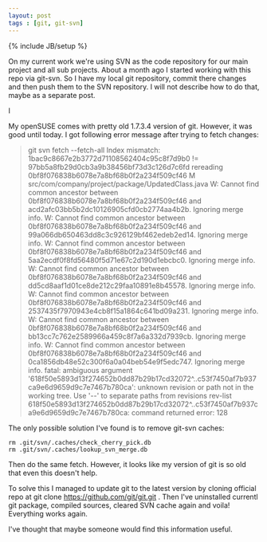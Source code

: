 ```yaml
---
layout: post
tags : [git, git-svn]
---
```

{% include JB/setup %}

On my current work we're using SVN as the code repository for our main project and all sub projects. About a month ago I started working with this repo via git-svn. So I have my local git repository, commit there changes and then push them to the SVN repository. I will not describe how to do that, maybe as a separate post. 

I 

My openSUSE comes with pretty old 1.7.3.4 version of git. However, it was good until today. I got following error message after trying to fetch changes:

  > git svn fetch --fetch-all 
    Index mismatch: 1bac9c8667e2b3772d71108562404c95c8f7d9b0 != 97bb5a8fb29d0cb3a9b38456bf73d3c126d7c6fd
    rereading 0bf8f076838b6078e7a8bf68b0f2a234f509cf46
      M	src/com/company/project/package/UpdatedClass.java
    W: Cannot find common ancestor between 0bf8f076838b6078e7a8bf68b0f2a234f509cf46 and acd2afc03bb5b2dc10126905cfd0cb2774aa4b2b. Ignoring merge info.
    W: Cannot find common ancestor between 0bf8f076838b6078e7a8bf68b0f2a234f509cf46 and 99a066db650463dd8c3c926129bf462edeb2ed14. Ignoring merge info.
    W: Cannot find common ancestor between 0bf8f076838b6078e7a8bf68b0f2a234f509cf46 and 5aa2ecdf0f8fd56480f5d71e67c2d190d1ebcbc0. Ignoring merge info.
    W: Cannot find common ancestor between 0bf8f076838b6078e7a8bf68b0f2a234f509cf46 and dd5cd8aaf1d01ce8de212c29faa10891e8b45578. Ignoring merge info.
    W: Cannot find common ancestor between 0bf8f076838b6078e7a8bf68b0f2a234f509cf46 and 2537435f7970943e4cb8f15a1864c641bd09a231. Ignoring merge info.
    W: Cannot find common ancestor between 0bf8f076838b6078e7a8bf68b0f2a234f509cf46 and bb13cc7c762e2589966a459c8f7a6a332d7939cb. Ignoring merge info.
    W: Cannot find common ancestor between 0bf8f076838b6078e7a8bf68b0f2a234f509cf46 and 0ca1856db48e52c300f6a0a04beb54e9f5edc747. Ignoring merge info.
    fatal: ambiguous argument '618f50e5893d13f274652b0dd87b29b17cd32072^..c53f7450af7b937ca9e6d9659d9c7e7467b780ca': unknown revision or path not in the working tree.
    Use '--' to separate paths from revisions
    rev-list 618f50e5893d13f274652b0dd87b29b17cd32072^..c53f7450af7b937ca9e6d9659d9c7e7467b780ca: command returned error: 128
    
The only possible solution I've found is to remove git-svn caches:

    rm .git/svn/.caches/check_cherry_pick.db
    rm .git/svn/.caches/lookup_svn_merge.db
    
Then do the same fetch. However, it looks like my version of git is so old that even this doesn't help.

To solve this I managed to update git to the latest version by cloning official repo at git clone https://github.com/git/git.git . Then I've uninstalled currentl git package, compiled sources, cleared SVN cache again and voila! Everything works again.

I've thought that maybe someone would find this information useful.
